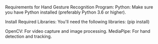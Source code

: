 Requirements for Hand Gesture Recognition Program:
Python: Make sure you have Python installed (preferably Python 3.6 or higher).

Install Required Libraries: You'll need the following libraries: (pip install)

OpenCV: For video capture and image processing.
MediaPipe: For hand detection and tracking.
